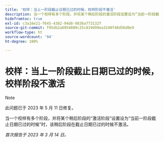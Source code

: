 ```yaml
---
title: '校样：当上一阶段截止日期已过的时候，校样阶段不激活'
description: 当一个校样有多个阶段，并将某个稍后阶段的激活阶段设置设为“当前一阶段截止日期已过的时候”时，该稍后阶段在截止日期已过的时候不激活。
hidefromtoc: true
exl-id: c3a16e21-f645-4382-94d8-9836a773132f
source-git-commit: f95db2a6954809c25c819d99ea3240f48d56d0e9
workflow-type: ht
source-wordcount: '94'
ht-degree: 100%

---
```


# 校样：当上一阶段截止日期已过的时候，校样阶段不激活

<!--This article is on the WF and WFP TOC-->

>[!NOTE]
>
>此问题已于 2023 年 5 月 11 日修复。

当一个校样有多个阶段，并将某个稍后阶段的“激活阶段”设置设为“当前一阶段截止日期已过的时候”时，该稍后阶段在截止日期已过的时候不激活。

_首次报告于 2023 年 3 月 14 日。_
